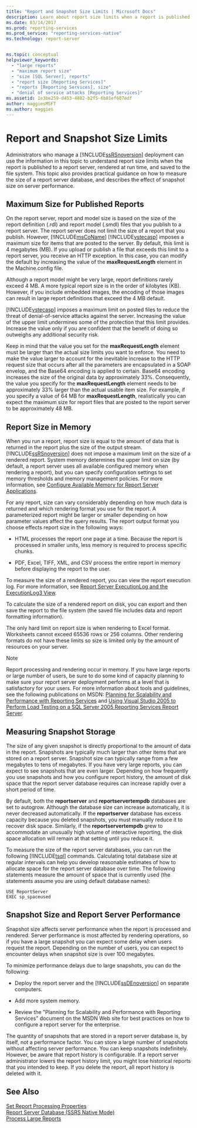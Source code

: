 ```yaml
---
title: "Report and Snapshot Size Limits | Microsoft Docs"
description: Learn about report size limits when a report is published in Report Server, rendered at run time, and saved to the file system. 
ms.date: 03/14/2017
ms.prod: reporting-services
ms.prod_service: "reporting-services-native"
ms.technology: report-server


ms.topic: conceptual
helpviewer_keywords: 
  - "large reports"
  - "maximum report size"
  - "size [SQL Server], reports"
  - "report size [Reporting Services]"
  - "reports [Reporting Services], size"
  - "denial of service attacks [Reporting Services]"
ms.assetid: 1e3be259-d453-4802-b2f5-6b81ef607edf
author: maggiesMSFT
ms.author: maggies
---
```

# Report and Snapshot Size Limits
  Administrators who manage a [!INCLUDE[ssRSnoversion](../../includes/ssrsnoversion-md.md)] deployment can use the information in this topic to understand report size limits when the report is published to a report server, rendered at run time, and saved to the file system. This topic also provides practical guidance on how to measure the size of a report server database, and describes the effect of snapshot size on server performance.  
  
## Maximum Size for Published Reports  
 On the report server, report and model size is based on the size of the report definition (.rdl) and report model (.smdl) files that you publish to a report server. The report server does not limit the size of a report that you publish. However, [!INCLUDE[msCoName](../../includes/msconame-md.md)] [!INCLUDE[vstecasp](../../includes/vstecasp-md.md)] imposes a maximum size for items that are posted to the server. By default, this limit is 4 megabytes (MB). If you upload or publish a file that exceeds this limit to a report server, you receive an HTTP exception. In this case, you can modify the default by increasing the value of the **maxRequestLength** element in the Machine.config file.  
  
 Although a report model might be very large, report definitions rarely exceed 4 MB. A more typical report size is in the order of kilobytes (KB). However, if you include embedded images, the encoding of those images can result in large report definitions that exceed the 4 MB default.  
  
 [!INCLUDE[vstecasp](../../includes/vstecasp-md.md)] imposes a maximum limit on posted files to reduce the threat of denial-of-service attacks against the server. Increasing the value of the upper limit undermines some of the protection that this limit provides. Increase the value only if you are confident that the benefit of doing so outweighs any additional security risk.  
  
 Keep in mind that the value you set for the **maxRequestLength** element must be larger than the actual size limits you want to enforce. You need to make the value larger to account for the inevitable increase to the HTTP request size that occurs after all the parameters are encapsulated in a SOAP envelop, and the Base64 encoding is applied to certain. Base64 encoding increases the size of the original data by approximately 33%. Consequently, the value you specify for the **maxRequestLength** element needs to be approximately 33% larger than the actual usable item size. For example, if you specify a value of 64 MB for **maxRequestLength**, realistically you can expect the maximum size for report files that are posted to the report server to be approximately 48 MB.  
  
## Report Size in Memory  
 When you run a report, report size is equal to the amount of data that is returned in the report plus the size of the output stream. [!INCLUDE[ssRSnoversion](../../includes/ssrsnoversion-md.md)] does not impose a maximum limit on the size of a rendered report. System memory determines the upper limit on size (by default, a report server uses all available configured memory when rendering a report), but you can specify configuration settings to set memory thresholds and memory management policies. For more information, see [Configure Available Memory for Report Server Applications](../../reporting-services/report-server/configure-available-memory-for-report-server-applications.md).  
  
 For any report, size can vary considerably depending on how much data is returned and which rendering format you use for the report. A parameterized report might be larger or smaller depending on how parameter values affect the query results. The report output format you choose effects report size in the following ways:  
  
-   HTML processes the report one page at a time. Because the report is processed in smaller units, less memory is required to process specific chunks.  
  
-   PDF, Excel, TIFF, XML, and CSV process the entire report in memory before displaying the report to the user.  
  
 To measure the size of a rendered report, you can view the report execution log. For more information, see [Report Server ExecutionLog and the ExecutionLog3 View](../../reporting-services/report-server/report-server-executionlog-and-the-executionlog3-view.md).  
  
 To calculate the size of a rendered report on disk, you can export and then save the report to the file system (the saved file includes data and report formatting information).  
  
 The only hard limit on report size is when rendering to Excel format. Worksheets cannot exceed 65536 rows or 256 columns. Other rendering formats do not have these limits so size is limited only by the amount of resources on your server.  
  
> [!NOTE]  
>  Report processing and rendering occur in memory. If you have large reports or large number of users, be sure to do some kind of capacity planning to make sure your report server deployment performs at a level that is satisfactory for your users. For more information about tools and guidelines, see the following publications on MSDN: [Planning for Scalability and Performance with Reporting Services](/previous-versions/sql/sql-server-2005/administrator/cc966418(v=technet.10)) and [Using Visual Studio 2005 to Perform Load Testing on a SQL Server 2005 Reporting Services Report Server](/previous-versions/sql/sql-server-2005/administrator/aa964139(v=sql.90)).  
  
## Measuring Snapshot Storage  
 The size of any given snapshot is directly proportional to the amount of data in the report. Snapshots are typically much larger than other items that are stored on a report server. Snapshot size can typically range from a few megabytes to tens of megabytes. If you have very large reports, you can expect to see snapshots that are even larger. Depending on how frequently you use snapshots and how you configure report history, the amount of disk space that the report server database requires can increase rapidly over a short period of time.  
  
 By default, both the **reportserver** and **reportservertempdb** databases are set to autogrow. Although the database size can increase automatically, it is never decreased automatically. If the **reportserver** database has excess capacity because you deleted snapshots, you must manually reduce it to recover disk space. Similarly, if the **reportservertempdb** grew to accommodate an unusually high volume of interactive reporting, the disk space allocation will remain at that setting until you reduce it.  
  
 To measure the size of the report server databases, you can run the following [!INCLUDE[tsql](../../includes/tsql-md.md)] commands. Calculating total database size at regular intervals can help you develop reasonable estimates of how to allocate space for the report server database over time. The following statements measure the amount of space that is currently used (the statements assume you are using default database names):  
  
```  
USE ReportServer  
EXEC sp_spaceused  
```  
  
## Snapshot Size and Report Server Performance  
 Snapshot size affects server performance when the report is processed and rendered. Server performance is most affected by rendering operations, so if you have a large snapshot you can expect some delay when users request the report. Depending on the number of users, you can expect to encounter delays when snapshot size is over 100 megabytes.  
  
 To minimize performance delays due to large snapshots, you can do the following:  
  
-   Deploy the report server and the [!INCLUDE[ssDEnoversion](../../includes/ssdenoversion-md.md)] on separate computers.  
  
-   Add more system memory.  
  
-   Review the "Planning for Scalability and Performance with Reporting Services" document on the MSDN Web site for best practices on how to configure a report server for the enterprise.  
  
 The quantity of snapshots that are stored in a report server database is, by itself, not a performance factor. You can store a large number of snapshots without affecting server performance. You can keep snapshots indefinitely. However, be aware that report history is configurable. If a report server administrator lowers the report history limit, you might lose historical reports that you intended to keep. If you delete the report, all report history is deleted with it.  
  
## See Also  
 [Set Report Processing Properties](../../reporting-services/report-server/set-report-processing-properties.md)   
 [Report Server Database &#40;SSRS Native Mode&#41;](../../reporting-services/report-server/report-server-database-ssrs-native-mode.md)   
 [Process Large Reports](../../reporting-services/report-server/process-large-reports.md)  
  
